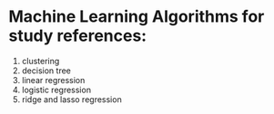 # Machine Learning Algorithms for study references:

1. clustering
2. decision tree
3. linear regression
4. logistic regression
5. ridge and lasso regression

